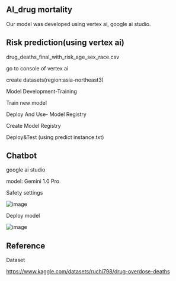 ## AI_drug mortality

Our model was developed using vertex ai, google ai studio.

## Risk prediction(using vertex ai)

drug_deaths_final_with_risk_age_sex_race.csv


go to console of vertex ai

create datasets(region:asia-northeast3)

Model Development-Training

Train new model

Deploy And Use- Model Registry 

Create Model Registry

Deploy&Test (using predict instance.txt)

## Chatbot

google ai studio

model: Gemini 1.0 Pro

Safety settings

![image](https://github.com/lym11020/Solution-challenge_AI/assets/124680236/82aa13de-8a98-4459-be59-d50c66964400)


Deploy model

![image](https://github.com/lym11020/Solution-challenge_AI/assets/124680236/66948032-a322-4502-9d2a-3ca7c7a797da)


## Reference

Dataset

https://www.kaggle.com/datasets/ruchi798/drug-overdose-deaths
